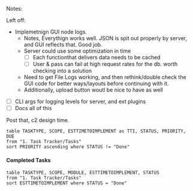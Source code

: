
Notes:

Left off:
- Implemetnign GUI node logs.
	- Notes, Everythign works well. JSON is spit out properly by server, and GUI reflects that. Good job.
	- Server could use some optimization in time
		- [ ] Each functionthat delivers data needs to be cached
		- [ ] User & pass can fail at high request rates for the db. worth checking into a solution
	- Need to get File Logs working, and then rethink/double check the GUI code for better ways/layouts before continuing with it.
	- Additionally, upload button woutl be nice to have as well

- [ ] CLI args for logging levels for server, and ext plugins
- [ ] Docs all of this

Post that, c2 design time. 

```dataview
table TASKTYPE, SCOPE, ESTTIMETOIMPLEMENT as TTI, STATUS, PRIORITY, DUE
from "1. Task Tracker/Tasks"
sort PRIORITY ascending where STATUS != "Done"

```

#### Completed Tasks

```dataview
table TASKTYPE, SCOPE, MODULE, ESTTIMETOIMPLEMENT, STATUS
from "1. Task Tracker/Tasks"
sort ESTTIMETOIMPLEMENT where STATUS = "Done"

```








